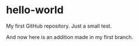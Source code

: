 # hello-world
My first GitHub repository. Just a small test.

And now here is an addition made in my first branch.
